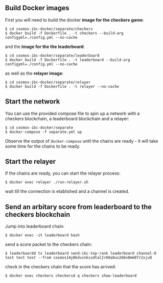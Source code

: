## Build Docker images

First you will need to build the docker **image for the checkers game**:

```
$ cd cosmos-ibc-docker/separate/checkers
$ docker build -f Dockerfile . -t checkers --build-arg configyml=./config.yml --no-cache
```

and the **image for the the leaderboard**:

```
$ cd cosmos-ibc-docker/separate/leaderboard
$ docker build -f Dockerfile . -t leaderboard --build-arg configyml=./config.yml --no-cache
```

as well as the **relayer image**:

```
$ cd cosmos-ibc-docker/separate/relayer
$ docker build -f Dockerfile . -t relayer --no-cache
```

## Start the network

You can use the provided compose file to spin up a network with a checkers blockchain, a leaderboard blockchain and a relayer:

```
$ cd cosmos-ibc-docker/separate
$ docker-compose -f separate.yml up

```

Observe the output of `docker-compose` until the chains are ready - it will take some time for the chains to be ready. 

## Start the relayer

If the chains are ready, you can start the relayer process:

```
$ docker exec relayer ./run-relayer.sh 
```

wait till the connection is etablished and a channel is created. 

## Send an arbitary score from leaderboard to the checkers blockchain

Jump into leaderboard chain:

```
$ docker exec -it leaderboard bash
```

send a score packet to the checkers chain:

```
$ leaderboardd tx leaderboard send-ibc-top-rank leaderboard channel-0 test test test --from cosmos14y0kdvznkssdtal2r60a8us266n0mm97r2xju8
```

check in the checkers chain that the score has arrived:

```
$ docker exec checkers checkersd q checkers show-leaderboard
```
